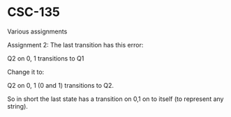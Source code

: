 # CSC-135
Various assignments

Assignment 2:
The last transition has this error:

Q2 on 0, 1 transitions to Q1

Change it to:

Q2 on 0, 1 (0 and 1) transitions to Q2. 

So in short the last state has a transition on 0,1 on to itself (to represent any string).

